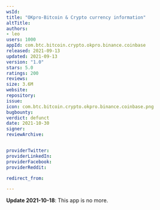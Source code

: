 ```yaml
---
wsId: 
title: "OKpro-Bitcoin & Crypto currency information"
altTitle: 
authors:
- leo
users: 1000
appId: com.btc.bitcoin.crypto.okpro.binance.coinbase
released: 2021-09-13
updated: 2021-09-13
version: "1.0"
stars: 5.0
ratings: 200
reviews: 
size: 3.6M
website: 
repository: 
issue: 
icon: com.btc.bitcoin.crypto.okpro.binance.coinbase.png
bugbounty: 
verdict: defunct
date: 2021-10-30
signer: 
reviewArchive:


providerTwitter: 
providerLinkedIn: 
providerFacebook: 
providerReddit: 

redirect_from:

---
```



**Update 2021-10-18**: This app is no more.

